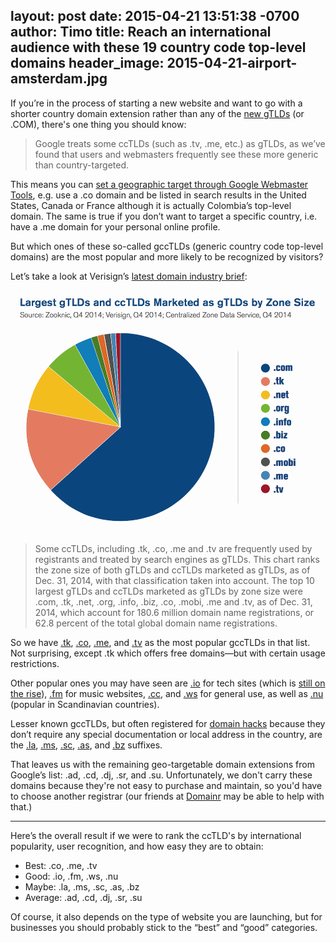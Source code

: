 layout: post
date: 2015-04-21 13:51:38 -0700
author: Timo
title: Reach an international audience with these 19 country code top-level domains
header_image: 2015-04-21-airport-amsterdam.jpg
----

<!-- excerpt -->

If you’re in the process of starting a new website and want to go with a shorter country domain extension rather than any of the [new gTLDs](https://iwantmyname.com/domains/new-gtld-domain-extensions) (or .COM), there's one thing you should know:

> Google treats some ccTLDs (such as .tv, .me, etc.) as gTLDs, as we’ve found that users and webmasters frequently see these more generic than country-targeted.

This means you can [set a geographic target through Google Webmaster Tools](https://support.google.com/webmasters/answer/1347922?hl=en), e.g. use a .co domain and be listed in search results in the United States, Canada or France although it is actually Colombia’s top-level domain. The same is true if you don’t want to target a specific country, i.e. have a .me domain for your personal online profile.

But which ones of these so-called gccTLDs (generic country code top-level domains) are the most popular and more likely to be recognized by visitors?

<!-- /excerpt -->

Let’s take a look at Verisign’s [latest domain industry brief](http://www.verisigninc.com/assets/domain-name-report-march2015.pdf):

![verisign graph](/media/2015-04-21-gcctld-chart.png)

> Some ccTLDs, including .tk, .co, .me and .tv are frequently used by registrants and treated by search engines as gTLDs. This chart ranks the zone size of both gTLDs and ccTLDs marketed as gTLDs, as of Dec. 31, 2014, with that classification taken into account. The top 10 largest gTLDs and ccTLDs marketed as gTLDs by zone size were .com, .tk, .net, .org, .info, .biz, .co, .mobi, .me and .tv, as of Dec. 31, 2014, which account for 180.6 million domain name registrations, or 62.8 percent of the total global domain name registrations.

So we have [.tk](https://iwantmyname.com/domains/tk-tokelauan-domain-name-registration-for-tokelau), [.co](https://iwantmyname.com/domains/co-colombian-domain-name-registration-for-colombia), [.me](https://iwantmyname.com/domains/me-montenegrean-domain-name-registration-for-montenegro), and [.tv](https://iwantmyname.com/domains/tv-tuvaluan-domain-name-registration-for-tuvalu) as the most popular gccTLDs in that list. Not surprising, except .tk which offers free domains—but with certain usage restrictions.

Other popular ones you may have seen are [.io](https://iwantmyname.com/domains/io-domain-name-registration-for-british-indian-ocean-territory) for tech sites (which is [still on the rise](http://hack.ly/articles/the-most-popular-dot-io-domains-2015/)), [.fm](https://iwantmyname.com/domains/fm-domain-name-registration-for-federated-states-of-micronesia) for music websites, [.cc](https://iwantmyname.com/domains/cc-domain-name-registration-for-cocos-keeling-islands), and [.ws](https://iwantmyname.com/domains/ws-samoan-domain-name-registration-for-western-samoa) for general use, as well as [.nu](https://iwantmyname.com/domains/nu-domain-name-registration-for-niue) (popular in Scandinavian countries).

Lesser known gccTLDs, but often registered for [domain hacks](https://iwantmyname.com/blog/2013/10/what-is-a-domain-hack-and-how-can-i-make-one.html) because they don’t require any special documentation or local address in the country, are the [.la](https://iwantmyname.com/domains/la-lao-domain-name-registration-for-laos), [.ms](https://iwantmyname.com/domains/ms-domain-name-registration-for-montserrat), [.sc](https://iwantmyname.com/domains/ms-domain-name-registration-for-montserrat), [.as](https://iwantmyname.com/domains/as-samoan-domain-name-registration-for-american-samoa), and [.bz](https://iwantmyname.com/domains/bz-belizean-domain-name-registration-for-belize) suffixes.

That leaves us with the remaining geo-targetable domain extensions from Google’s list: .ad, .cd, .dj, .sr, and .su. Unfortunately, we don't carry these domains because they're not easy to purchase and maintain, so you'd have to choose another registrar (our friends at [Domainr](https://domainr.com) may be able to help with that.)

***

Here’s the overall result if we were to rank the ccTLD's by international popularity, user recognition, and how easy they are to obtain:

- Best: .co, .me, .tv
- Good: .io, .fm, .ws, .nu
- Maybe: .la, .ms, .sc, .as, .bz
- Average: .ad, .cd, .dj, .sr, .su

Of course, it also depends on the type of website you are launching, but for businesses you should probably stick to the “best” and “good” categories.
